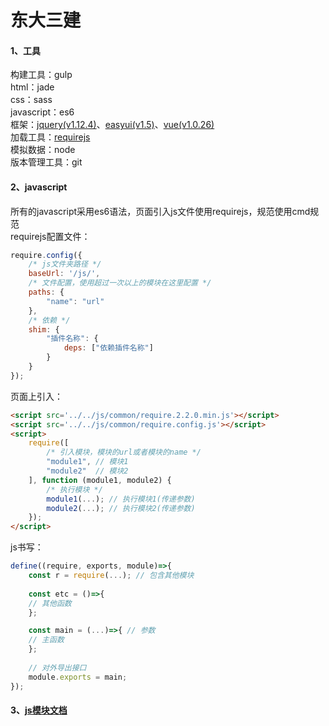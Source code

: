 # 东大三建

#### 1、工具
构建工具：gulp   
html：jade   
css：sass   
javascript：es6   
框架：[jquery(v1.12.4)](https://jquery.com/)、[easyui(v1.5)](http://www.jeasyui.net/)、[vue(v1.0.26)](https://cn.vuejs.org/)   
加载工具：[requirejs](http://www.requirejs.cn/)   
模拟数据：node   
版本管理工具：git

#### 2、javascript
所有的javascript采用es6语法，页面引入js文件使用requirejs，规范使用cmd规范   
requirejs配置文件：
```javascript
require.config({
    /* js文件夹路径 */
    baseUrl: '/js/', 
    /* 文件配置，使用超过一次以上的模块在这里配置 */
    paths: {
        "name": "url"
    },
    /* 依赖 */
    shim: {
        "插件名称": {
            deps: ["依赖插件名称"]
        }
    }
});
```
页面上引入：
```html
<script src='../../js/common/require.2.2.0.min.js'></script>
<script src='../../js/common/require.config.js'></script>
<script>
    require([
        /* 引入模块，模块的url或者模块的name */
        "module1", // 模块1
        "module2"  // 模块2
    ], function (module1, module2) {
        /* 执行模块 */
        module1(...); // 执行模块1(传递参数)
        module2(...); // 执行模块2(传递参数)
    });
</script>
```
js书写：
```javascript
define((require, exports, module)=>{
    const r = require(...); // 包含其他模块
	
    const etc = ()=>{
    // 其他函数
    };

    const main = (...)=>{ // 参数
    // 主函数
    };
	
    // 对外导出接口
    module.exports = main; 
});
```

#### 3、[js模块文档](./scripts.md)